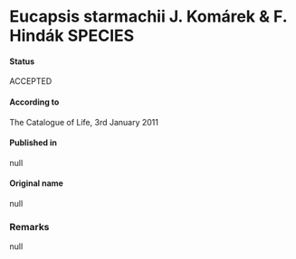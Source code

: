 # Eucapsis starmachii J. Komárek & F. Hindák SPECIES

#### Status
ACCEPTED

#### According to
The Catalogue of Life, 3rd January 2011

#### Published in
null

#### Original name
null

### Remarks
null